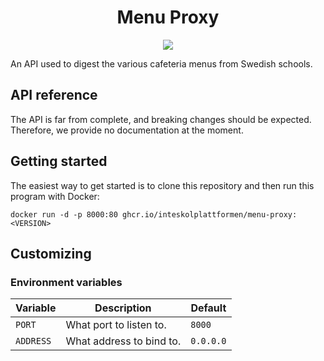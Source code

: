<p align="center">
  <h1 align="center">Menu Proxy</h1>
</p>

<p align="center">
  <a href="https://codecov.io/gh/inteskolplattformen/menu-proxy">
    <img src="https://codecov.io/gh/inteskolplattformen/menu-proxy/branch/main/graph/badge.svg?token=rUytc5q58t"/>
  </a>
</p>

An API used to digest the various cafeteria menus from Swedish schools.

## API reference

The API is far from complete, and breaking changes should be expected. Therefore, we provide no documentation at the moment.

## Getting started

The easiest way to get started is to clone this repository and then run this program with Docker:

```
docker run -d -p 8000:80 ghcr.io/inteskolplattformen/menu-proxy:<VERSION>
```

## Customizing

### Environment variables

| Variable  | Description              | Default   |
| --------- | ------------------------ | --------- |
| `PORT`    | What port to listen to.  | `8000`    |
| `ADDRESS` | What address to bind to. | `0.0.0.0` |
